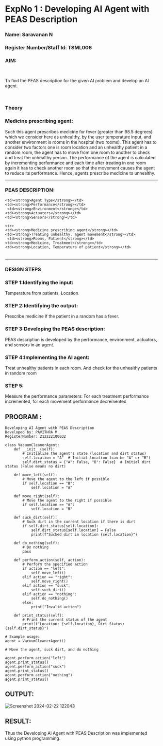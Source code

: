 <h1>ExpNo 1 : Developing AI Agent with PEAS Description</h1>

<h3>Name: Saravanan N</h3>

<h3>Register Number/Staff Id: TSML006</h3>


<h3>AIM:</h3>

<br>

<p>To find the PEAS description for the given AI problem and develop an AI agent.</p>

<br>

<h3>Theory</h3>

<h3>Medicine prescribing agent:</h3>

<p>Such this agent prescribes medicine for fever (greater than 98.5 degrees) which we consider here as unhealthy, by the user temperature input, and another environment is rooms in the hospital (two rooms). This agent has to consider two factors one is room location and an unhealthy patient in a random room, the agent has to move from one room to another to check and treat the unhealthy person. The performance of the agent is calculated by incrementing performance and each time after treating in one room again it has to check another room so that the movement causes the agent to reduce its performance. Hence, agents prescribe medicine to unhealthy.</p>

<hr>

<h3>PEAS DESCRIPTION:</h3>

<table>
  
  <tr>
    
    <td><strong>Agent Type</strong></td>
    <td><strong>Performance</strong></td>
     <td><strong>Environment</strong></td>
    <td><strong>Actuators</strong></td>
    <td><strong>Sensors</strong></td>
    
  </tr>
  
    <tr>
    <td><strong>Medicine prescribing agent</strong></td>
    <td><strong>Treating unhealthy, agent movement</strong></td>
     <td><strong>Rooms, Patient</strong></td>
    <td><strong>Medicine, Treatment</strong></td>
    <td><strong>Location, Temperature of patient</strong></td>
    
  </tr>
  
</table>

<hr>

<H3>DESIGN STEPS</H3>

<h3>STEP 1:Identifying the input:</h3>

<p>Temperature from patients, Location.</p>

<h3>STEP 2:Identifying the output:</h3>

<p>Prescribe medicine if the patient in a random has a fever.</p>

<h3>STEP 3:Developing the PEAS description:</h3>

<p>PEAS description is developed by the performance, environment, actuators, and sensors in an agent.</p>

<h3>STEP 4:Implementing the AI agent:</h3>

<p>Treat unhealthy patients in each room. And check for the unhealthy patients in random room</p>

<h3>STEP 5:</h3>

<p>Measure the performance parameters: For each treatment performance incremented, for each movement performance decremented</p>

## PROGRAM :

```
Developing AI Agent with PEAS Description
Developed by: PAVITHRA M
RegisterNumber: 212222100032
```

```
class VacuumCleanerAgent:
    def __init__(self):
        # Initialize the agent's state (location and dirt status)
        self.location = "A"  # Initial location (can be "A" or "B")
        self.dirt_status = {"A": False, "B": False}  # Initial dirt status (False means no dirt)

    def move_left(self):
        # Move the agent to the left if possible
        if self.location == "B":
            self.location = "A"

    def move_right(self):
        # Move the agent to the right if possible
        if self.location == "A":
            self.location = "B"

    def suck_dirt(self):
        # Suck dirt in the current location if there is dirt
        if self.dirt_status[self.location]:
            self.dirt_status[self.location] = False
            print(f"Sucked dirt in location {self.location}")

    def do_nothing(self):
        # Do nothing
        pass

    def perform_action(self, action):
        # Perform the specified action
        if action == "left":
            self.move_left()
        elif action == "right":
            self.move_right()
        elif action == "suck":
            self.suck_dirt()
        elif action == "nothing":
            self.do_nothing()
        else:
            print("Invalid action")

    def print_status(self):
        # Print the current status of the agent
        print(f"Location: {self.location}, Dirt Status: {self.dirt_status}")

# Example usage:
agent = VacuumCleanerAgent()

# Move the agent, suck dirt, and do nothing

agent.perform_action("left")
agent.print_status()
agent.perform_action("suck")
agent.print_status()
agent.perform_action("nothing")
agent.print_status()
```

## OUTPUT:

![Screenshot 2024-02-22 122043](https://github.com/natsaravanan/19AI405ExpNo1/assets/118916413/f63f31bb-f8cf-4538-9865-b34366573889)

## RESULT:

Thus the Developing AI Agent with PEAS Description was implemented using python programming.
